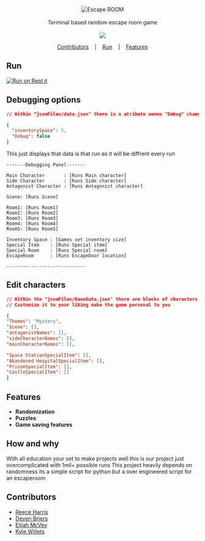 
<p align=center>

  <img src="https://i.imgur.com/pZQRQ9k.png" alt="Escape ROOM" />

  <br>
  <br>
  <span>Terminal based random escape room game <br></span>
  <br>
  <a target="_blank" href="https://www.python.org/downloads/" title="Python version"><img src="https://img.shields.io/badge/python-%3E=_3.8-green.svg"></a>
</p>

<p align="center">
  <a href="#Contributors">Contributors</a>
  &nbsp;&nbsp;&nbsp;|&nbsp;&nbsp;&nbsp;
  <a href="#Run">Run</a>
  &nbsp;&nbsp;&nbsp;|&nbsp;&nbsp;&nbsp;
  <a href="#Features">Features</a>
</p>

## Run
[![Run on Repl.it](https://user-images.githubusercontent.com/27065646/92304596-bf719b00-ef7f-11ea-987f-2c1f3c323088.png)](https://repl.it/github/NotReeceHarris/EscapeRoomtlevel)

## Debugging options
```json
// Within "jsonFiles/data.json" there is a atribute names "Debug" change this to "true"

{
  "inventorySpace": 5,
  "Debug": false
}
```
This just displays that data is that run as it will be diffrent every run
```console
-------Debugging Panel-------

Main Character       : [Runs Main character]
Side Character       : [Runs Side character]
Antagonist Character : [Runs Antagonist character]

Scene: [Runs Scene]

Room1: [Runs Room1]
Room2: [Runs Room2]
Room3: [Runs Room3]
Room4: [Runs Room4]
Room5: [Runs Room5]

Inventory Space : [Games set inventory size]
Special Item    : [Runs Special item]
Special Room    : [Runs Special room]
EscapeRoom      : [Runs EscapeDoor location]

-----------------------------
```

## Edit characters
```json
// Within the "jsonFiles/BaseData.json" there are blocks of characters and items, all are editable
// Customize it to your liking make the game personal to you

{
"Themes": "Mystery",
"Scene": [],
"antagonistNames": [],
"sideCharacterNames": [],
"mainCharacterNames": [],

"Space StationSpecialItem": [],
"Abandoned HospitalSpecialItem": [],
"PrisonSpecialItem": [],
"CastleSpecialItem": []
}
```

## Features
* <strong>Randomization</strong>
* <strong>Puzzles</strong>
* <strong>Game saving features</strong>


## How and why
<span>With all education your set to make projects well this is our project just overcomplicated with 1mil+ possible runs</span>
<span>This project heavily depends on randomness its a simple script for python but a over engineered script for an escaperoom</span>

## Contributors
* [Reece Harris](https://github.com/NotReeceHarris) 
* [Deven Briers](https://www.linkedin.com/in/deven-briers-5b62541bb/)
* [Elijah McVey](https://www.linkedin.com/in/elijah-mcvey-97a5b81bb/)
* [Kyle Willets](https://www.linkedin.com/in/kyle-willets-2315b81bb/)


